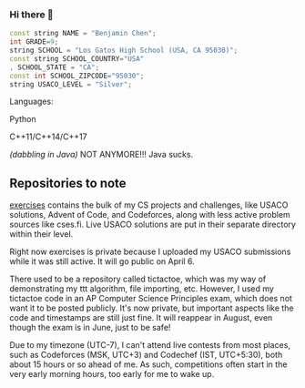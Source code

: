 ### Hi there 👋
```c++
const string NAME = "Benjamin Chen";
int GRADE=9;
string SCHOOL = "Los Gatos High School (USA, CA 95030)";
const string SCHOOL_COUNTRY="USA"
, SCHOOL_STATE = "CA";
const int SCHOOL_ZIPCODE="95030";
string USACO_LEVEL = "Silver";
```

Languages:

Python

C++11/C++14/C++17

*(dabbling in Java)* NOT ANYMORE!!! Java sucks.

## Repositories to note

[exercises](https://github.com/benj-chen/exercises) contains the bulk of my CS projects and challenges, like USACO solutions, Advent of Code, and Codeforces, along with less active problem sources like cses.fi. Live USACO solutions are put in their separate directory within their level.

Right now exercises is private because I uploaded my USACO submissions while it was still active. It will go public on April 6.

There used to be a repository called tictactoe, which was my way of demonstrating my ttt algorithm, file importing, etc. However, I used my tictactoe code in an AP Computer Science Principles exam, which does not want it to be posted publicly. It's now private, but important aspects like the code and timestamps are still just fine. It will reappear in August, even though the exam is in June, just to be safe!

Due to my timezone (UTC-7), I can't attend live contests from most places, such as Codeforces (MSK, UTC+3) and Codechef (IST, UTC+5:30), both about 15 hours or so ahead of me. As such, competitions often start in the very early morning hours, too early for me to wake up.
<!--
**benj-chen/benj-chen** is a ✨ _special_ ✨ repository because its `README.md` (this file) appears on your GitHub profile.

Here are some ideas to get you started:

- 🔭 I’m currently working on ...
- 🌱 I’m currently learning ...
- 👯 I’m looking to collaborate on ...
- 🤔 I’m looking for help with ...
- 💬 Ask me about ...
- 📫 How to reach me: ...
- 😄 Pronouns: ...
- ⚡ Fun fact: ...
-->
